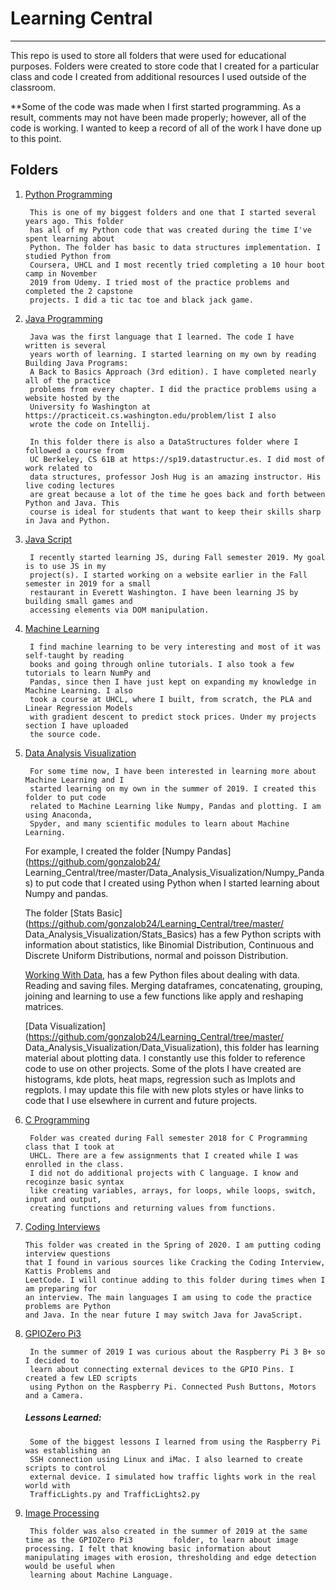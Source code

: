 # Learning Central
-------


This repo is used to store all folders that were used for educational purposes. Folders were created to store code that I created for a particular class and code I created from additional resources I used outside of the classroom.

**Some of the code was made when I first started programming. As a result, comments may not have been made properly; however, all of the code is working. I wanted to keep a record of all of the work I have done up to this point.

## Folders

1. [Python Programming](https://github.com/gonzalob24/Learning_Central/tree/master/Python_Programming)
		
		This is one of my biggest folders and one that I started several years ago. This folder
		has all of my Python code that was created during the time I've spent learning about
		Python. The folder has basic to data structures implementation. I studied Python from 
		Coursera, UHCL and I most recently tried completing a 10 hour boot camp in November 
		2019 from Udemy. I tried most of the practice problems and completed the 2 capstone 
		projects. I did a tic tac toe and black jack game. 

2. [Java Programming](https://github.com/gonzalob24/Learning_Central/tree/master/Java_Programming)
		
		Java was the first language that I learned. The code I have written is several 
		years worth of learning. I started learning on my own by reading Building Java Programs:
		A Back to Basics Approach (3rd edition). I have completed nearly all of the practice
		problems from every chapter. I did the practice problems using a website hosted by the
		University fo Washington at https://practiceit.cs.washington.edu/problem/list I also
		wrote the code on Intellij. 
		
		In this folder there is also a DataStructures folder where I followed a course from
		UC Berkeley, CS 61B at https://sp19.datastructur.es. I did most of work related to 
		data structures, professor Josh Hug is an amazing instructor. His live coding lectures
		are great because a lot of the time he goes back and forth between Python and Java. This
		course is ideal for students that want to keep their skills sharp in Java and Python. 

3. [Java Script](https://github.com/gonzalob24/Learning_Central/tree/master/JavaScript)

		I recently started learning JS, during Fall semester 2019. My goal is to use JS in my 
		project(s). I started working on a website earlier in the Fall semester in 2019 for a small
		restaurant in Everett Washington. I have been learning JS by building small games and
		accessing elements via DOM manipulation. 


4. [Machine Learning](https://github.com/gonzalob24/Learning_Central/tree/master/Machine_Learning)

		I find machine learning to be very interesting and most of it was self-taught by reading
		books and going through online tutorials. I also took a few tutorials to learn NumPy and
		Pandas, since then I have just kept on expanding my knowledge in Machine Learning. I also 
		took a course at UHCL, where I built, from scratch, the PLA and Linear Regression Models 
		with gradient descent to predict stock prices. Under my projects section I have uploaded 
		the source code. 

5. [Data Analysis Visualization](https://github.com/gonzalob24/Learning_Central/tree/master/Data_Analysis_Visualization)

		For some time now, I have been interested in learning more about Machine Learning and I
		started learning on my own in the summer of 2019. I created this folder to put code 
		related to Machine Learning like Numpy, Pandas and plotting. I am using Anaconda,
		Spyder, and many scientific modules to learn about Machine Learning.
	
	For example, I created the folder [Numpy Pandas](https://github.com/gonzalob24/
	Learning_Central/tree/master/Data_Analysis_Visualization/Numpy_Pandas) to put code that I 
	created using Python when I started learning about Numpy and pandas. 
	
	The folder [Stats Basic](https://github.com/gonzalob24/Learning_Central/tree/master/
	Data_Analysis_Visualization/Stats_Basics) has a few Python scripts with information 
	about statistics, like Binomial Distribution, Continuous and Discrete Uniform 
	Distributions, normal and poisson Distribution. 
	
	[Working With Data](gonzalob24), has a few Python files about dealing with data. Reading 
	and saving files. Merging dataframes, concatenating, grouping, joining and learning to use 	a few functions like apply and reshaping matrices.  
	
	[Data Visualization](https://github.com/gonzalob24/Learning_Central/tree/master/
	Data_Analysis_Visualization/Data_Visualization), this folder has learning material about
	plotting data. I constantly use this folder to reference code to use on other projects. 
	Some of the plots I have created are histograms, kde plots, heat maps, regression such as
	lmplots and regplots. I may update this file with new plots styles or have links to code
	that I use elsewhere in current and future projects. 


6. [C Programming](https://github.com/gonzalob24/Learning_Central/tree/master/C_Programming)
	
		Folder was created during Fall semester 2018 for C Programming class that I took at 
		UHCL. There are a few assignments that I created while I was enrolled in the class.
		I did not do additional projects with C language. I know and recoginze basic syntax
		like creating variables, arrays, for loops, while loops, switch, input and output, 
		creating functions and returning values from functions. 

7.  [Coding Interviews](https://github.com/gonzalob24/Learning_Central/tree/master/Coding_Interviews)

		This folder was created in the Spring of 2020. I am putting coding interview questions 
		that I found in various sources like Cracking the Coding Interview, Kattis Problems and
		LeetCode. I will continue adding to this folder during times when I am preparing for
		an interview. The main languages I am using to code the practice problems are Python
		and Java. In the near future I may switch Java for JavaScript.
	

8. [GPIOZero Pi3](https://github.com/gonzalob24/Learning_Central/tree/master/GPIOZero_Pi3)

		In the summer of 2019 I was curious about the Raspberry Pi 3 B+ so I decided to 
		learn about connecting external devices to the GPIO Pins. I created a few LED scripts
		using Python on the Raspberry Pi. Connected Push Buttons, Motors and a Camera. 
	
	##### Lessons Learned: 
				
		Some of the biggest lessons I learned from using the Raspberry Pi was establishing an
		SSH connection using Linux and iMac. I also learned to create scripts to control
		external device. I simulated how traffic lights work in the real world with 
		TrafficLights.py and TrafficLights2.py

9. [Image Processing](https://github.com/gonzalob24/Learning_Central/tree/master/Image_Processing)

		This folder was also created in the summer of 2019 at the same time as the GPIOZero Pi3 		folder, to learn about image processing. I felt that knowing basic information about 		manipulating images with erosion, thresholding and edge detection would be useful when 
		learning about Machine Language. 

		
	  
		
		
		
		
		
		
		
		
		
		
		
	
	
	
	
	
	
	